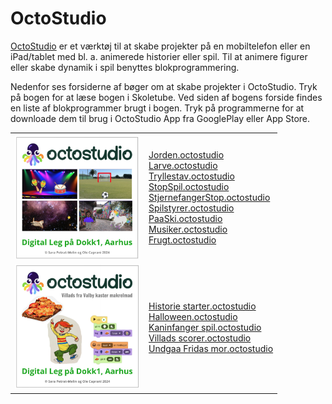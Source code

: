 # OctoStudio
<a href="https://octostudio.org/en/" target="_blank">OctoStudio</a> er et værktøj til at skabe projekter på en mobiltelefon eller en iPad/tablet med bl. a. animerede historier eller spil. Til at animere figurer eller skabe dynamik i spil benyttes blokprogrammering. 

Nedenfor ses forsiderne af bøger om at skabe projekter i OctoStudio. 
Tryk på bogen for at læse bogen i Skoletube. Ved siden af bogens forside findes en liste af blokprogrammer brugt i bogen. Tryk på programmerne for at downloade dem til brug i 
OctoStudio App fra GooglePlay eller App Store.
<table>
  <tr>
    <td>
      <a href="https://read.bookcreator.com/wrToTHuZFwS2G-jisbgkwLQWjcL9JgZ46ZobJpdKivc/rc4fDuMxRnidCn0T6XO1Rg" target="_blank">
      <img src="KomIgang.png" alt="OctoStudio" width="200"></a>
    </td>
    <td>
      <a href="https://ocaprani.github.io/OctoStudio/Jorden.octostudio" target="_blank" download>Jorden.octostudio</a><br>
      <a href="https://ocaprani.github.io/OctoStudio/Larve.octostudio" target="_blank" download>Larve.octostudio</a><br> 
      <a href="https://ocaprani.github.io/OctoStudio/Tryllestav.octostudio" target="_blank" download>Tryllestav.octostudio</a><br> 
      <a href="https://ocaprani.github.io/OctoStudio/StopSpil.octostudio" target="_blank" download>StopSpil.octostudio</a><br> 
      <a href="https://ocaprani.github.io/OctoStudio/StjernefangerStop.octostudio" target="_blank" download>StjernefangerStop.octostudio</a><br> 
      <a href="https://ocaprani.github.io/OctoStudio/Spilstyrer.octostudio" target="_blank" download>Spilstyrer.octostudio</a><br> 
      <a href="https://ocaprani.github.io/OctoStudio/PaaSki.octostudio" target="_blank" download>PaaSki.octostudio</a><br> 
      <a href="https://ocaprani.github.io/OctoStudio/Musiker.octostudio" target="_blank" download>Musiker.octostudio</a><br> 
      <a href="https://ocaprani.github.io/OctoStudio/Frugt.octostudio" target="_blank" download>Frugt.octostudio</a><br> 
    </td>
    <tr></tr>
    <td>
      <a href="https://www.skoletube.dk/video/9483437/k3laify6kk39gnjuu7mo3g3aqyf10dxc9d902zbj" target="_blank">
      <img src="Villads.png" alt="Villads fra Valby" width="200"></a>
    </td>
    <td>
      <a href="https://ocaprani.github.io/OctoStudio/Villads/Historie starter.octostudio" target="_blank" download>Historie starter.octostudio</a><br> 
      <a href="https://ocaprani.github.io/OctoStudio/Villads/Halloween.octostudio" target="_blank" download>Halloween.octostudio</a><br> 
      <a href="https://ocaprani.github.io/OctoStudio/Villads/Kaninfanger spil.octostudio" target="_blank" download>Kaninfanger spil.octostudio</a><br>
       <a href="https://ocaprani.github.io/OctoStudio/Villads/Villads scorer.octostudio" target="_blank" download>Villads scorer.octostudio</a><br> 
       <a href="https://ocaprani.github.io/OctoStudio/Villads/Undgaa Fridas mor.octostudio" target="_blank" download>Undgaa Fridas mor.octostudio</a><br> 
    </td>
  </tr>
</table>
